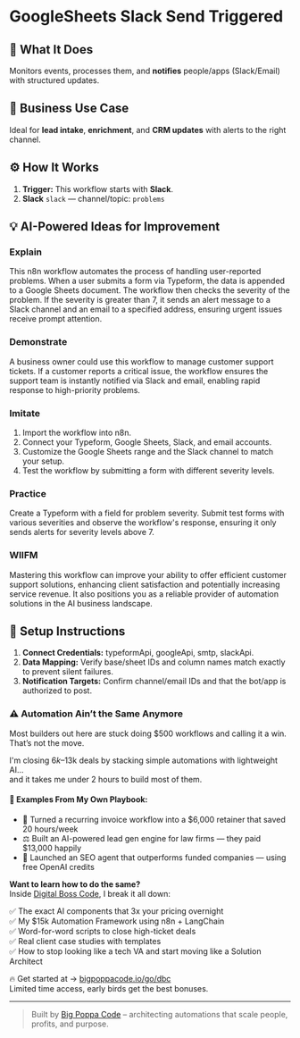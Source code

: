 # GoogleSheets Slack Send Triggered
  ## 🚀 What It Does
  Monitors events, processes them, and **notifies** people/apps (Slack/Email) with structured updates.
  
  ## 💼 Business Use Case
  Ideal for **lead intake**, **enrichment**, and **CRM updates** with alerts to the right channel.
  
  ## ⚙️ How It Works
  1. **Trigger:** This workflow starts with **Slack**.
  2. **Slack** `slack` — channel/topic: `problems`
  
  ## 💡 AI-Powered Ideas for Improvement
  ### Explain
This n8n workflow automates the process of handling user-reported problems. When a user submits a form via Typeform, the data is appended to a Google Sheets document. The workflow then checks the severity of the problem. If the severity is greater than 7, it sends an alert message to a Slack channel and an email to a specified address, ensuring urgent issues receive prompt attention.

### Demonstrate
A business owner could use this workflow to manage customer support tickets. If a customer reports a critical issue, the workflow ensures the support team is instantly notified via Slack and email, enabling rapid response to high-priority problems.

### Imitate
1. Import the workflow into n8n.
2. Connect your Typeform, Google Sheets, Slack, and email accounts.
3. Customize the Google Sheets range and the Slack channel to match your setup.
4. Test the workflow by submitting a form with different severity levels.

### Practice
Create a Typeform with a field for problem severity. Submit test forms with various severities and observe the workflow's response, ensuring it only sends alerts for severity levels above 7.

### WIIFM
Mastering this workflow can improve your ability to offer efficient customer support solutions, enhancing client satisfaction and potentially increasing service revenue. It also positions you as a reliable provider of automation solutions in the AI business landscape.
  
  ## 🔧 Setup Instructions
  1. **Connect Credentials:** typeformApi, googleApi, smtp, slackApi.
2. **Data Mapping:** Verify base/sheet IDs and column names match exactly to prevent silent failures.
3. **Notification Targets:** Confirm channel/email IDs and that the bot/app is authorized to post.
  
### ⚠️ Automation Ain’t the Same Anymore

Most builders out here are stuck doing $500 workflows and calling it a win.  
That’s not the move.  

I'm closing $6k–$13k deals by stacking simple automations with lightweight AI...  
and it takes me under 2 hours to build most of them.

#### 🧠 Examples From My Own Playbook:
- 🔁 Turned a recurring invoice workflow into a $6,000 retainer that saved 20 hours/week  
- ⚖️ Built an AI-powered lead gen engine for law firms — they paid $13,000 happily  
- 🚀 Launched an SEO agent that outperforms funded companies — using free OpenAI credits  

**Want to learn how to do the same?**  
Inside [Digital Boss Code](https://bigpoppacode.io/go/dbc), I break it all down:

✅ The exact AI components that 3x your pricing overnight  
✅ My $15k Automation Framework using n8n + LangChain  
✅ Word-for-word scripts to close high-ticket deals  
✅ Real client case studies with templates  
✅ How to stop looking like a tech VA and start moving like a Solution Architect  

🔥 Get started at → [bigpoppacode.io/go/dbc](https://bigpoppacode.io/go/dbc)  
Limited time access, early birds get the best bonuses.

---
> Built by [Big Poppa Code](https://bigpoppacode.io) – architecting automations that scale people, profits, and purpose.
  